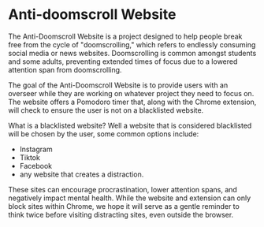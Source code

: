 <h1>Anti-doomscroll Website</h1>
<p>The Anti-Doomscroll Website is a project designed to help people break free from the cycle of "doomscrolling," which refers to endlessly consuming social media or news websites. Doomscrolling is common amongst students and some adults, preventing extended times of focus due to a lowered attention span from doomscrolling. 

The goal of the Anti-Doomscroll Website is to provide users with an overseer while they are working on whatever project they need to focus on. The website offers a Pomodoro timer that, along with the Chrome extension, will check to ensure the user is not on a blacklisted website. 

What is a blacklisted website? Well a website that is considered blacklisted will be chosen by the user, some common options include:
</p>
<ul>
<li>Instagram</li>
<li>Tiktok</li>
<li>Facebook</li>
<li>any website that creates a distraction.</li>
</ul>
<p>
These sites can encourage procrastination, lower attention spans, and negatively impact mental health. While the website and extension can only block sites within Chrome, we hope it will serve as a gentle reminder to think twice before visiting distracting sites, even outside the browser.
</p>
